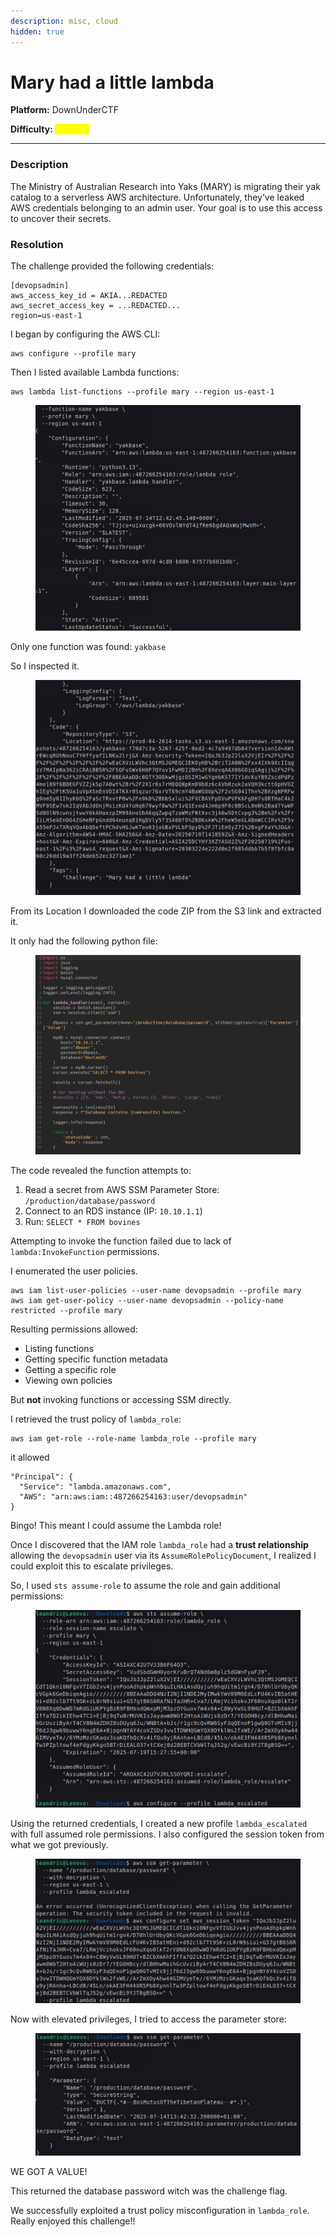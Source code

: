 ```yaml
---
description: misc, cloud
hidden: true
---
```


# Mary had a little lambda

**Platform:** DownUnderCTF

**Difficulty:&#x20;**<mark style="color:yellow;">**medium**</mark>

***

### Description

The Ministry of Australian Research into Yaks (MARY) is migrating their yak catalog to a serverless AWS architecture. Unfortunately, they’ve leaked AWS credentials belonging to an admin user. Your goal is to use this access to uncover their secrets.



### Resolution

The challenge provided the following credentials:

```
[devopsadmin]
aws_access_key_id = AKIA...REDACTED
aws_secret_access_key = ...REDACTED...
region=us-east-1
```

I began by configuring the AWS CLI:

```
aws configure --profile mary
```

Then I listed available Lambda functions:

```
aws lambda list-functions --profile mary --region us-east-1
```

<figure><img src=".gitbook/assets/image (1).png" alt=""><figcaption></figcaption></figure>

Only one function was found: `yakbase`&#x20;

So I inspected it.

<figure><img src=".gitbook/assets/image (2).png" alt=""><figcaption></figcaption></figure>

From its Location I downloaded the code ZIP from the S3 link and extracted it.



It only had the following python file:

<figure><img src=".gitbook/assets/image (3).png" alt=""><figcaption></figcaption></figure>

The code revealed the function attempts to:

1. Read a secret from AWS SSM Parameter Store: `/production/database/password`
2. Connect to an RDS instance (IP: `10.10.1.1`)
3. Run: `SELECT * FROM bovines`&#x20;



Attempting to invoke the function failed due to lack of `lambda:InvokeFunction` permissions.

I enumerated the user policies.

```
aws iam list-user-policies --user-name devopsadmin --profile mary
aws iam get-user-policy --user-name devopsadmin --policy-name restricted --profile mary

```

Resulting permissions allowed:

* Listing functions
* Getting specific function metadata
* Getting a specific role
* Viewing own policies

But **not** invoking functions or accessing SSM directly.



I retrieved the trust policy of `lambda_role`:

```
aws iam get-role --role-name lambda_role --profile mary
```

it allowed&#x20;

```
"Principal": {
  "Service": "lambda.amazonaws.com",
  "AWS": "arn:aws:iam::487266254163:user/devopsadmin"
}
```

Bingo! This meant I could assume the Lambda role!



Once I discovered that the IAM role `lambda_role` had a **trust relationship** allowing the `devopsadmin` user via its `AssumeRolePolicyDocument`, I realized I could exploit this to escalate privileges.&#x20;



So, I used `sts assume-role` to assume the role and gain additional permissions:

<figure><img src=".gitbook/assets/image (4).png" alt=""><figcaption></figcaption></figure>

Using the returned credentials, I created a new profile `lambda_escalated` with full assumed role permissions. I also configured the session token from what we got previously.&#x20;

<figure><img src=".gitbook/assets/image (6).png" alt=""><figcaption></figcaption></figure>

Now with elevated privileges, I tried to access the parameter store:

<figure><img src=".gitbook/assets/image (5).png" alt=""><figcaption></figcaption></figure>

WE GOT A VALUE!

This returned the database password witch was the challenge flag.



We successfully exploited a trust policy misconfiguration in `lambda_role`. Really enjoyed this challenge!!
